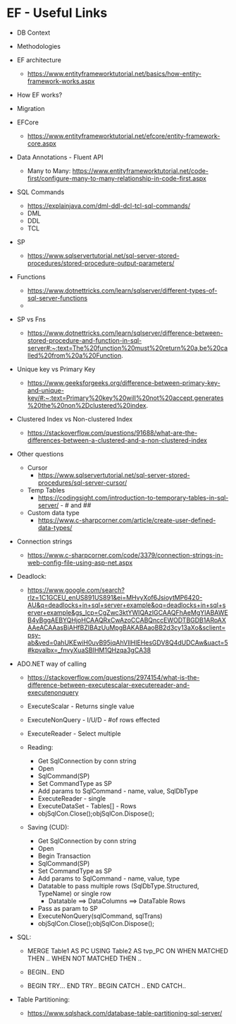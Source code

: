 # EF - Useful Links

- DB Context
- Methodologies
- EF architecture
	- https://www.entityframeworktutorial.net/basics/how-entity-framework-works.aspx

- How EF works?
- Migration

- EFCore
	- https://www.entityframeworktutorial.net/efcore/entity-framework-core.aspx

- Data Annotations - Fluent API
	- Many to Many: https://www.entityframeworktutorial.net/code-first/configure-many-to-many-relationship-in-code-first.aspx

- SQL Commands
    - https://explainjava.com/dml-ddl-dcl-tcl-sql-commands/
	- DML
	- DDL
	- TCL

- SP
	- https://www.sqlservertutorial.net/sql-server-stored-procedures/stored-procedure-output-parameters/

- Functions
	- https://www.dotnettricks.com/learn/sqlserver/different-types-of-sql-server-functions
	- 
- SP vs Fns
	- https://www.dotnettricks.com/learn/sqlserver/difference-between-stored-procedure-and-function-in-sql-server#:~:text=The%20function%20must%20return%20a,be%20called%20from%20a%20Function.

- Unique key vs Primary Key
	- https://www.geeksforgeeks.org/difference-between-primary-key-and-unique-key/#:~:text=Primary%20key%20will%20not%20accept,generates%20the%20non%2Dclustered%20index.

- Clustered Index vs Non-clustered Index
	- https://stackoverflow.com/questions/91688/what-are-the-differences-between-a-clustered-and-a-non-clustered-index

- Other questions
	- Cursor
		- https://www.sqlservertutorial.net/sql-server-stored-procedures/sql-server-cursor/
	- Temp Tables
		- https://codingsight.com/introduction-to-temporary-tables-in-sql-server/ - # and ##
	- Custom data type
		- https://www.c-sharpcorner.com/article/create-user-defined-data-types/

- Connection strings
	- https://www.c-sharpcorner.com/code/3379/connection-strings-in-web-config-file-using-asp-net.aspx

- Deadlock:
	- https://www.google.com/search?rlz=1C1GCEU_enUS891US891&ei=MHvyXof6JsioytMP6420-AU&q=deadlocks+in+sql+server+example&oq=deadlocks+in+sql+server+example&gs_lcp=CgZwc3ktYWIQAzIGCAAQFhAeMgYIABAWEB4yBggAEBYQHjoHCAAQRxCwAzoCCABQnccEWODTBGDB1ARoAXAAeACAAasBiAHfBZIBAzUuMpgBAKABAaoBB2d3cy13aXo&sclient=psy-ab&ved=0ahUKEwiH0uvB95jqAhVIlHIEHesGDV8Q4dUDCAw&uact=5#kpvalbx=_fnvyXuaSBIHM1QHzqa3gCA38

- ADO.NET way of calling
	- https://stackoverflow.com/questions/2974154/what-is-the-difference-between-executescalar-executereader-and-executenonquery
	- ExecuteScalar - Returns single value
	- ExecuteNonQuery - I/U/D - #of rows effected
	- ExecuteReader - Select multiple
    - Reading:
        - Get SqlConnection by conn string
        - Open
        - SqlCommand(SP)
        - Set CommandType as SP
        - Add params to SqlCommand - name, value, SqlDbType
        - ExecuteReader - single
        - ExecuteDataSet - Tables[] - Rows
        - objSqlCon.Close();objSqlCon.Dispose();

    - Saving (CUD):
        - Get SqlConnection by conn string
        - Open
        - Begin Transaction
        - SqlCommand(SP)
        - Set CommandType as SP
        - Add params to SqlCommand - name, value, type
        - Datatable to pass multiple rows (SqlDbType.Structured, TypeName) or single row
            - Datatable ==> DataColumns ==> DataTable Rows
        - Pass as param to SP
        - ExecuteNonQuery(sqlCommand, sqlTrans)
        - objSqlCon.Close();objSqlCon.Dispose();

- SQL:
	- MERGE Table1 AS PC USING Table2 AS tvp_PC ON <condition>
		WHEN  MATCHED THEN ..
		WHEN NOT MATCHED THEN ..

    - BEGIN.. END
    - BEGIN TRY... END TRY.. BEGIN CATCH .. END CATCH..

- Table Partitioning: 
	- https://www.sqlshack.com/database-table-partitioning-sql-server/

